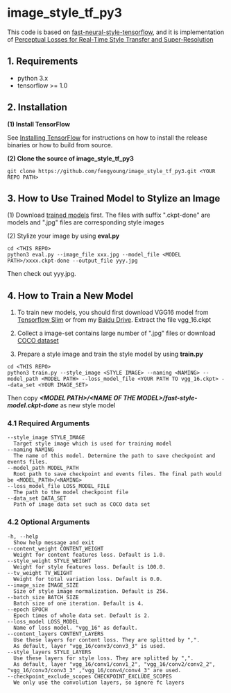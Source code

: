 # image_style_tf_py3

This code is based on [fast-neural-style-tensorflow](https://github.com/hzy46/fast-neural-style-tensorflow), and it is implementation of [Perceptual Losses for Real-Time Style Transfer and Super-Resolution](https://arxiv.org/abs/1603.08155)

## 1. Requirements

- python 3.x
- tensorflow >= 1.0

## 2. Installation

**(1) Install TensorFlow**

See [Installing TensorFlow](https://www.tensorflow.org/install/) for instructions on how to install the release binaries or how to build from source.

**(2) Clone the source of image_style_tf_py3**

```
git clone https://github.com/fengyoung/image_style_tf_py3.git <YOUR REPO PATH>
```

## 3. How to Use Trained Model to Stylize an Image

(1) Download [trained models](http://pan.baidu.com/s/1kURjpLd) first. The files with suffix ".ckpt-done" are models and  ".jpg" files are corresponding style images

(2) Stylize your image by using **eval.py**
```
cd <THIS REPO>
python3 eval.py --image_file xxx.jpg --model_file <MODEL PATH>/xxxx.ckpt-done --output_file yyy.jpg
```
Then check out yyy.jpg.

## 4. How to Train a New Model

1. To train new models, you should first download VGG16 model from [Tensorflow Slim](http://download.tensorflow.org/models/vgg_16_2016_08_28.tar.gz) or from my [Baidu Drive](http://pan.baidu.com/s/1eRDMtsY). Extract the file vgg_16.ckpt

2. Collect a image-set contains large number of ".jpg" files or download [COCO dataset](http://pan.baidu.com/s/1c2thNGG)

3. Prepare a style image and train the style model by using **train.py**
```
cd <THIS REPO>
python3 train.py --style_image <STYLE IMAGE> --naming <NAMING> --model_path <MODEL PATH> --loss_model_file <YOUR PATH TO vgg_16.ckpt> --data_set <YOUR IMAGE_SET>
```
Then copy ***\<MODEL PATH\>/\<NAME OF THE MODEL\>/fast-style-model.ckpt-done*** as new style model

### 4.1 Required Arguments
```
--style_image STYLE_IMAGE
  Target style image which is used for training model
--naming NAMING
  The name of this model. Determine the path to save checkpoint and events files.
--model_path MODEL_PATH
  Root path to save checkpoint and events files. The final path would be <MODEL_PATH>/<NAMING>
--loss_model_file LOSS_MODEL_FILE
  The path to the model checkpoint file
--data_set DATA_SET
  Path of image data set such as COCO data set
```

### 4.2 Optional Arguments
```
-h, --help
  Show help message and exit
--content_weight CONTENT_WEIGHT
  Weight for content features loss. Default is 1.0.
--style_weight STYLE_WEIGHT
  Weight for style features loss. Default is 100.0.
--tv_weight TV_WEIGHT
  Weight for total variation loss. Default is 0.0.
--image_size IMAGE_SIZE
  Size of style image normalization. Default is 256.
--batch_size BATCH_SIZE
  Batch size of one iteration. Default is 4.
--epoch EPOCH
  Epoch times of whole data set. Default is 2.
--loss_model LOSS_MODEL
  Name of loss model. "vgg_16" as default.
--content_layers CONTENT_LAYERS
  Use these layers for content loss. They are splitted by ",".
  As default, layer "vgg_16/conv3/conv3_3" is used.
--style_layers STYLE_LAYERS
  Use these layers for style loss. They are splitted by ",".
  As default, layer "vgg_16/conv1/conv1_2", "vgg_16/conv2/conv2_2", "vgg_16/conv3/conv3_3" ,"vgg_16/conv4/conv4_3" are used. 
--checkpoint_exclude_scopes CHECKPOINT_EXCLUDE_SCOPES
  We only use the convolution layers, so ignore fc layers
```
